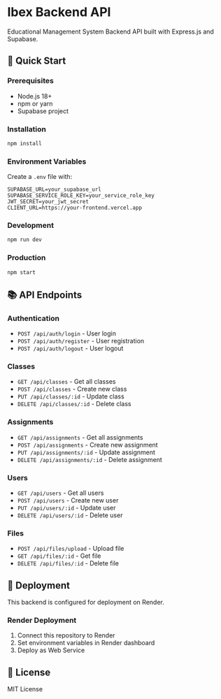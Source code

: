 # Ibex Backend API

Educational Management System Backend API built with Express.js and Supabase.

## 🚀 Quick Start

### Prerequisites
- Node.js 18+
- npm or yarn
- Supabase project

### Installation
```bash
npm install
```

### Environment Variables
Create a `.env` file with:
```env
SUPABASE_URL=your_supabase_url
SUPABASE_SERVICE_ROLE_KEY=your_service_role_key
JWT_SECRET=your_jwt_secret
CLIENT_URL=https://your-frontend.vercel.app
```

### Development
```bash
npm run dev
```

### Production
```bash
npm start
```

## 📚 API Endpoints

### Authentication
- `POST /api/auth/login` - User login
- `POST /api/auth/register` - User registration
- `POST /api/auth/logout` - User logout

### Classes
- `GET /api/classes` - Get all classes
- `POST /api/classes` - Create new class
- `PUT /api/classes/:id` - Update class
- `DELETE /api/classes/:id` - Delete class

### Assignments
- `GET /api/assignments` - Get all assignments
- `POST /api/assignments` - Create new assignment
- `PUT /api/assignments/:id` - Update assignment
- `DELETE /api/assignments/:id` - Delete assignment

### Users
- `GET /api/users` - Get all users
- `POST /api/users` - Create new user
- `PUT /api/users/:id` - Update user
- `DELETE /api/users/:id` - Delete user

### Files
- `POST /api/files/upload` - Upload file
- `GET /api/files/:id` - Get file
- `DELETE /api/files/:id` - Delete file

## 🔧 Deployment

This backend is configured for deployment on Render.

### Render Deployment
1. Connect this repository to Render
2. Set environment variables in Render dashboard
3. Deploy as Web Service

## 📝 License

MIT License 